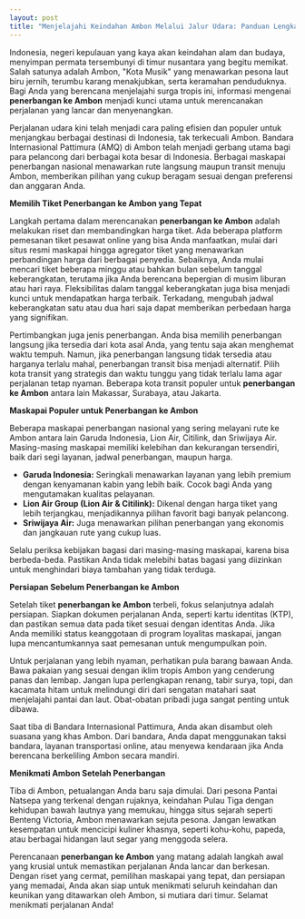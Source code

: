 ```yaml
---
layout: post
title: "Menjelajahi Keindahan Ambon Melalui Jalur Udara: Panduan Lengkap Penerbangan ke Ambon"
---
```


Indonesia, negeri kepulauan yang kaya akan keindahan alam dan budaya, menyimpan permata tersembunyi di timur nusantara yang begitu memikat. Salah satunya adalah Ambon, "Kota Musik" yang menawarkan pesona laut biru jernih, terumbu karang menakjubkan, serta keramahan penduduknya. Bagi Anda yang berencana menjelajahi surga tropis ini, informasi mengenai **penerbangan ke Ambon** menjadi kunci utama untuk merencanakan perjalanan yang lancar dan menyenangkan.

Perjalanan udara kini telah menjadi cara paling efisien dan populer untuk menjangkau berbagai destinasi di Indonesia, tak terkecuali Ambon. Bandara Internasional Pattimura (AMQ) di Ambon telah menjadi gerbang utama bagi para pelancong dari berbagai kota besar di Indonesia. Berbagai maskapai penerbangan nasional menawarkan rute langsung maupun transit menuju Ambon, memberikan pilihan yang cukup beragam sesuai dengan preferensi dan anggaran Anda.

**Memilih Tiket Penerbangan ke Ambon yang Tepat**

Langkah pertama dalam merencanakan **penerbangan ke Ambon** adalah melakukan riset dan membandingkan harga tiket. Ada beberapa platform pemesanan tiket pesawat online yang bisa Anda manfaatkan, mulai dari situs resmi maskapai hingga agregator tiket yang menawarkan perbandingan harga dari berbagai penyedia. Sebaiknya, Anda mulai mencari tiket beberapa minggu atau bahkan bulan sebelum tanggal keberangkatan, terutama jika Anda berencana bepergian di musim liburan atau hari raya. Fleksibilitas dalam tanggal keberangkatan juga bisa menjadi kunci untuk mendapatkan harga terbaik. Terkadang, mengubah jadwal keberangkatan satu atau dua hari saja dapat memberikan perbedaan harga yang signifikan.

Pertimbangkan juga jenis penerbangan. Anda bisa memilih penerbangan langsung jika tersedia dari kota asal Anda, yang tentu saja akan menghemat waktu tempuh. Namun, jika penerbangan langsung tidak tersedia atau harganya terlalu mahal, penerbangan transit bisa menjadi alternatif. Pilih kota transit yang strategis dan waktu tunggu yang tidak terlalu lama agar perjalanan tetap nyaman. Beberapa kota transit populer untuk **penerbangan ke Ambon** antara lain Makassar, Surabaya, atau Jakarta.

**Maskapai Populer untuk Penerbangan ke Ambon**

Beberapa maskapai penerbangan nasional yang sering melayani rute ke Ambon antara lain Garuda Indonesia, Lion Air, Citilink, dan Sriwijaya Air. Masing-masing maskapai memiliki kelebihan dan kekurangan tersendiri, baik dari segi layanan, jadwal penerbangan, maupun harga.

*   **Garuda Indonesia:** Seringkali menawarkan layanan yang lebih premium dengan kenyamanan kabin yang lebih baik. Cocok bagi Anda yang mengutamakan kualitas pelayanan.
*   **Lion Air Group (Lion Air & Citilink):** Dikenal dengan harga tiket yang lebih terjangkau, menjadikannya pilihan favorit bagi banyak pelancong.
*   **Sriwijaya Air:** Juga menawarkan pilihan penerbangan yang ekonomis dan jangkauan rute yang cukup luas.

Selalu periksa kebijakan bagasi dari masing-masing maskapai, karena bisa berbeda-beda. Pastikan Anda tidak melebihi batas bagasi yang diizinkan untuk menghindari biaya tambahan yang tidak terduga.

**Persiapan Sebelum Penerbangan ke Ambon**

Setelah tiket **penerbangan ke Ambon** terbeli, fokus selanjutnya adalah persiapan. Siapkan dokumen perjalanan Anda, seperti kartu identitas (KTP), dan pastikan semua data pada tiket sesuai dengan identitas Anda. Jika Anda memiliki status keanggotaan di program loyalitas maskapai, jangan lupa mencantumkannya saat pemesanan untuk mengumpulkan poin.

Untuk perjalanan yang lebih nyaman, perhatikan pula barang bawaan Anda. Bawa pakaian yang sesuai dengan iklim tropis Ambon yang cenderung panas dan lembap. Jangan lupa perlengkapan renang, tabir surya, topi, dan kacamata hitam untuk melindungi diri dari sengatan matahari saat menjelajahi pantai dan laut. Obat-obatan pribadi juga sangat penting untuk dibawa.

Saat tiba di Bandara Internasional Pattimura, Anda akan disambut oleh suasana yang khas Ambon. Dari bandara, Anda dapat menggunakan taksi bandara, layanan transportasi online, atau menyewa kendaraan jika Anda berencana berkeliling Ambon secara mandiri.

**Menikmati Ambon Setelah Penerbangan**

Tiba di Ambon, petualangan Anda baru saja dimulai. Dari pesona Pantai Natsepa yang terkenal dengan rujaknya, keindahan Pulau Tiga dengan kehidupan bawah lautnya yang memukau, hingga situs sejarah seperti Benteng Victoria, Ambon menawarkan sejuta pesona. Jangan lewatkan kesempatan untuk mencicipi kuliner khasnya, seperti kohu-kohu, papeda, atau berbagai hidangan laut segar yang menggoda selera.

Perencanaan **penerbangan ke Ambon** yang matang adalah langkah awal yang krusial untuk memastikan perjalanan Anda lancar dan berkesan. Dengan riset yang cermat, pemilihan maskapai yang tepat, dan persiapan yang memadai, Anda akan siap untuk menikmati seluruh keindahan dan keunikan yang ditawarkan oleh Ambon, si mutiara dari timur. Selamat menikmati perjalanan Anda!
